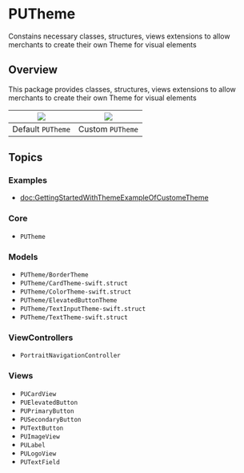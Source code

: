 # PUTheme

Constains necessary classes, structures, views extensions to allow merchants to create their own Theme for visual elements

## Overview

This package provides classes, structures, views extensions to allow merchants to create their own Theme for visual elements

| ![](theme.theme.default)  | ![](theme.theme.custom)  |
| ------------------------- | ------------------------ |
| Default ``PUTheme``       | Custom ``PUTheme``       |

## Topics

### Examples

- <doc:GettingStartedWithThemeExampleOfCustomeTheme>

### Core

- ``PUTheme``

### Models

- ``PUTheme/BorderTheme``
- ``PUTheme/CardTheme-swift.struct``
- ``PUTheme/ColorTheme-swift.struct``
- ``PUTheme/ElevatedButtonTheme``
- ``PUTheme/TextInputTheme-swift.struct``
- ``PUTheme/TextTheme-swift.struct``

### ViewControllers

- ``PortraitNavigationController``

### Views

- ``PUCardView``
- ``PUElevatedButton``
- ``PUPrimaryButton``
- ``PUSecondaryButton``
- ``PUTextButton``
- ``PUImageView``
- ``PULabel``
- ``PULogoView``
- ``PUTextField``
